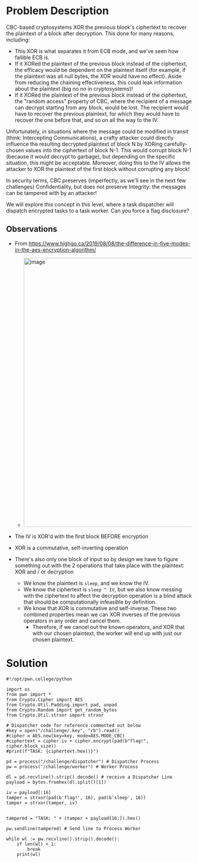 # Problem Description
CBC-based cryptosystems XOR the previous block's ciphertext to recover the plaintext of a block after decryption. This done for many reasons, including:

  - This XOR is what separates it from ECB mode, and we've seen how fallible ECB is.
  - If it XORed the plaintext of the previous block instead of the ciphertext, the efficacy would be dependent on the plaintext itself (for example, if the plaintext was all null bytes, the XOR would have no effect). Aside from reducing the chaining effectiveness, this could leak information about the plaintext (big no no in cryptosystems)!
  - If it XORed the plaintext of the previous block instead of the ciphertext, the "random access" property of CBC, where the recipient of a message can decrypt starting from any block, would be lost. The recipient would have to recover the previous plaintext, for which they would have to recover the one before that, and so on all the way to the IV.

Unfortunately, in situations where the message could be modified in transit (think: Intercepting Communications), a crafty attacker could directly influence the resulting decrypted plaintext of block N by XORing carefully-chosen values into the ciphertext of block N-1. This would corrupt block N-1 (because it would decrypt to garbage), but depending on the specific situation, this might be acceptable. Moreover, doing this to the IV allows the attacker to XOR the plaintext of the first block without corrupting any block!

In security terms, CBC preserves (imperfectly, as we'll see in the next few challenges) Confidentiality, but does not preserve Integrity: the messages can be tampered with by an attacker!

We will explore this concept in this level, where a task dispatcher will dispatch encrypted tasks to a task worker. Can you force a flag disclosure?


## Observations
- From https://www.highgo.ca/2019/08/08/the-difference-in-five-modes-in-the-aes-encryption-algorithm/ 
  - <img width="896" height="730" alt="image" src="https://github.com/user-attachments/assets/16606c3a-d752-4c66-b505-9a2e5cc1f7f1" />

- The IV is XOR'd with the first block BEFORE encryption
- XOR is a commutative, self-inverting operation
- There's also only one block of input so by design we have to figure something out with the 2 operations that take place with the plaintext: XOR and / or decryption
  - We know the plaintext is `sleep`, and we know the IV.
  - We know the ciphertext is `sleep ^ IV`, but we also know messing with the ciphertext to affect the decryption operation is a blind attack that should be computationally infeasible by definition.
  - We know that XOR is commutative and self-inverse. These two combined properties mean we can XOR inverses of the previous operators in any order and cancel them.
    - Therefore, if we cancel out the known operators, and XOR that with our chosen plaintext, the worker will end up with just our chosen plaintext.


# Solution
```
#!/opt/pwn.college/python

import os
from pwn import *
from Crypto.Cipher import AES
from Crypto.Util.Padding import pad, unpad
from Crypto.Random import get_random_bytes
from Crypto.Util.strxor import strxor

# Dispatcher code for reference commented out below
#key = open("/challenge/.key", "rb").read()
#cipher = AES.new(key=key, mode=AES.MODE_CBC)
#ciphertext = cipher.iv + cipher.encrypt(pad(b"flag!", cipher.block_size))
#print(f"TASK: {ciphertext.hex()}")

pd = process("/challenge/dispatcher") # Dispatcher Process
pw = process("/challenge/worker") # Worker Process

dl = pd.recvline().strip().decode() # receive a Dispatcher Line
payload = bytes.fromhex(dl.split()[1])

iv = payload[:16]
tamper = strxor(pad(b'flag!', 16), pad(b'sleep', 16))
tamper = strxor(tamper, iv)


tampered = "TASK: " + (tamper + payload[16:]).hex()

pw.sendline(tampered) # Send line to Process Worker

while wl := pw.recvline().strip().decode():
    if len(wl) < 1:
        break
    print(wl)
```
